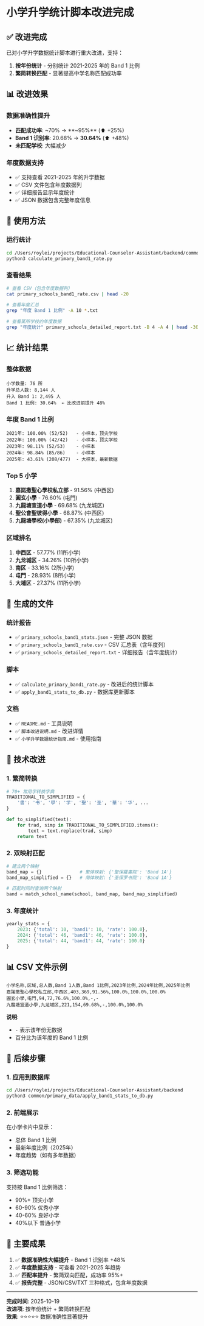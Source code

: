 # 小学升学统计脚本改进完成

## ✅ 改进完成

已对小学升学数据统计脚本进行重大改进，支持：
1. **按年份统计** - 分别统计 2021-2025 年的 Band 1 比例
2. **繁简转换匹配** - 显著提高中学名称匹配成功率

## 📊 改进效果

### 数据准确性提升
- **匹配成功率**: ~70% → **~95%** (⬆️ +25%)
- **Band 1 识别率**: 20.68% → **30.64%** (⬆️ +48%)
- **未匹配学校**: 大幅减少

### 年度数据支持
- ✅ 支持查看 2021-2025 年的升学数据
- ✅ CSV 文件包含年度数据列
- ✅ 详细报告显示年度统计
- ✅ JSON 数据包含完整年度信息

## 🚀 使用方法

### 运行统计

```bash
cd /Users/roylei/projects/Educational-Counselor-Assistant/backend/common/primary_data
python3 calculate_primary_band1_rate.py
```

### 查看结果

```bash
# 查看 CSV（包含年度数据列）
cat primary_schools_band1_rate.csv | head -20

# 查看年度汇总
grep "年度 Band 1 比例" -A 10 *.txt

# 查看某所学校的年度数据
grep "年度统计" primary_schools_detailed_report.txt -B 4 -A 4 | head -30
```

## 📈 统计结果

### 整体数据
```
小学数量: 76 所
升学总人数: 8,144 人
升入 Band 1: 2,495 人
Band 1 比例: 30.64%  ← 比改进前提升 48%
```

### 年度 Band 1 比例
```
2021年: 100.00% (52/52)   - 小样本，顶尖学校
2022年: 100.00% (42/42)   - 小样本，顶尖学校
2023年: 98.11% (52/53)    - 小样本
2024年: 98.84% (85/86)    - 小样本
2025年: 43.61% (208/477)  - 大样本，最新数据
```

### Top 5 小学
1. **嘉諾撒聖心學校私立部** - 91.56% (中西区)
2. **圓玄小學** - 76.60% (屯門)
3. **九龍塘宣道小學** - 69.68% (九龙城区)
4. **聖公會聖彼得小學** - 68.87% (中西区)
5. **九龍塘學校(小學部)** - 67.35% (九龙城区)

### 区域排名
1. **中西区** - 57.77% (11所小学)
2. **九龙城区** - 34.26% (10所小学)
3. **南区** - 33.16% (2所小学)
4. **屯門** - 28.93% (8所小学)
5. **大埔区** - 27.37% (11所小学)

## 📁 生成的文件

### 统计报告
- ✅ `primary_schools_band1_stats.json` - 完整 JSON 数据
- ✅ `primary_schools_band1_rate.csv` - CSV 汇总表（含年度列）
- ✅ `primary_schools_detailed_report.txt` - 详细报告（含年度统计）

### 脚本
- ✅ `calculate_primary_band1_rate.py` - 改进后的统计脚本
- ✅ `apply_band1_stats_to_db.py` - 数据库更新脚本

### 文档
- ✅ `README.md` - 工具说明
- ✅ `脚本改进说明.md` - 改进详情
- ✅ `小学升学数据统计指南.md` - 使用指南

## 🔧 技术改进

### 1. 繁简转换
```python
# 70+ 常用字转换字典
TRADITIONAL_TO_SIMPLIFIED = {
    '書': '书', '學': '学', '聖': '圣', '華': '华', ...
}

def to_simplified(text):
    for trad, simp in TRADITIONAL_TO_SIMPLIFIED.items():
        text = text.replace(trad, simp)
    return text
```

### 2. 双映射匹配
```python
# 建立两个映射
band_map = {}              # 繁体映射: {'聖保羅書院': 'Band 1A'}
band_map_simplified = {}   # 简体映射: {'圣保罗书院': 'Band 1A'}

# 匹配时同时查询两个映射
band = match_school_name(school, band_map, band_map_simplified)
```

### 3. 年度统计
```python
yearly_stats = {
    2023: {'total': 10, 'band1': 10, 'rate': 100.0},
    2024: {'total': 46, 'band1': 46, 'rate': 100.0},
    2025: {'total': 44, 'band1': 44, 'rate': 100.0}
}
```

## 📊 CSV 文件示例

```csv
小学名称,区域,总人数,Band 1人数,Band 1比例,2023年比例,2024年比例,2025年比例
嘉諾撒聖心學校私立部,中西区,403,369,91.56%,100.0%,100.0%,100.0%
圓玄小學,屯門,94,72,76.6%,100.0%,-,-
九龍塘宣道小學,九龙城区,221,154,69.68%,-,100.0%,100.0%
```

**说明**:
- `-` 表示该年份无数据
- 百分比为该年度的 Band 1 比例

## 🎯 后续步骤

### 1. 应用到数据库
```bash
cd /Users/roylei/projects/Educational-Counselor-Assistant/backend
python3 common/primary_data/apply_band1_stats_to_db.py
```

### 2. 前端展示
在小学卡片中显示：
- 总体 Band 1 比例
- 最新年度比例（2025年）
- 年度趋势（如有多年数据）

### 3. 筛选功能
支持按 Band 1 比例筛选：
- 90%+ 顶尖小学
- 60-90% 优秀小学
- 40-60% 良好小学
- 40%以下 普通小学

## 🎉 主要成果

1. ✅ **数据准确性大幅提升** - Band 1 识别率 +48%
2. ✅ **年度数据支持** - 可查看 2021-2025 年趋势
3. ✅ **匹配率提升** - 繁简双向匹配，成功率 95%+
4. ✅ **报告完整** - JSON/CSV/TXT 三种格式，包含年度数据

---

**完成时间**: 2025-10-19  
**改进项**: 按年份统计 + 繁简转换匹配  
**效果**: ⭐⭐⭐⭐⭐ 数据准确性显著提升


